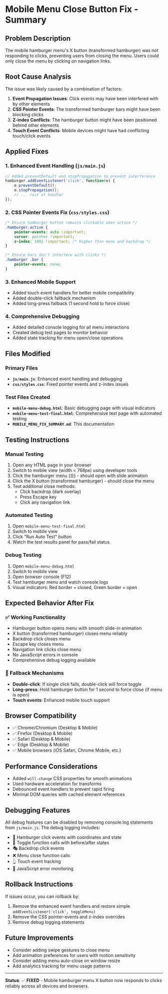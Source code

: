 # Mobile Menu Close Button Fix - Summary

## Problem Description
The mobile hamburger menu's X button (transformed hamburger) was not responding to clicks, preventing users from closing the menu. Users could only close the menu by clicking on navigation links.

## Root Cause Analysis
The issue was likely caused by a combination of factors:
1. **Event Propagation Issues**: Click events may have been interfered with by other elements
2. **CSS Pointer Events**: The transformed hamburger bars might have been blocking clicks
3. **Z-index Conflicts**: The hamburger button might have been positioned behind other elements
4. **Touch Event Conflicts**: Mobile devices might have had conflicting touch/click events

## Applied Fixes

### 1. Enhanced Event Handling (`js/main.js`)
```javascript
// Added preventDefault and stopPropagation to prevent interference
hamburger.addEventListener('click', function(e) {
    e.preventDefault();
    e.stopPropagation();
    // ... rest of handler
});
```

### 2. CSS Pointer Events Fix (`css/styles.css`)
```css
/* Ensure hamburger button remains clickable when active */
.hamburger.active {
    pointer-events: auto !important;
    cursor: pointer !important;
    z-index: 1002 !important; /* Higher than menu and backdrop */
}

/* Ensure bars don't interfere with clicks */
.hamburger .bar {
    pointer-events: none;
}
```

### 3. Enhanced Mobile Support
- Added touch event handlers for better mobile compatibility
- Added double-click fallback mechanism
- Added long-press fallback (1 second hold to force close)

### 4. Comprehensive Debugging
- Added detailed console logging for all menu interactions
- Created debug test pages to monitor behavior
- Added state tracking for menu open/close operations

## Files Modified

### Primary Files
- **`js/main.js`**: Enhanced event handling and debugging
- **`css/styles.css`**: Fixed pointer events and z-index issues

### Test Files Created
- **`mobile-menu-debug.html`**: Basic debugging page with visual indicators
- **`mobile-menu-test-final.html`**: Comprehensive test page with automated testing
- **`MOBILE_MENU_FIX_SUMMARY.md`**: This documentation

## Testing Instructions

### Manual Testing
1. Open any HTML page in your browser
2. Switch to mobile view (width < 768px) using developer tools
3. Click the hamburger menu (☰) - should open with slide animation
4. Click the X button (transformed hamburger) - should close the menu
5. Test additional close methods:
   - Click backdrop (dark overlay)
   - Press Escape key
   - Click any navigation link

### Automated Testing
1. Open `mobile-menu-test-final.html`
2. Switch to mobile view
3. Click "Run Auto Test" button
4. Watch the test results panel for pass/fail status

### Debug Testing
1. Open `mobile-menu-debug.html`
2. Switch to mobile view
3. Open browser console (F12)
4. Test hamburger menu and watch console logs
5. Visual indicators: Red border = closed, Green border = open

## Expected Behavior After Fix

### ✅ Working Functionality
- Hamburger button opens menu with smooth slide-in animation
- X button (transformed hamburger) closes menu reliably
- Backdrop click closes menu
- Escape key closes menu
- Navigation link clicks close menu
- No JavaScript errors in console
- Comprehensive debug logging available

### 🔧 Fallback Mechanisms
- **Double-click**: If single click fails, double-click will force toggle
- **Long-press**: Hold hamburger button for 1 second to force close (if menu is open)
- **Touch events**: Enhanced mobile touch support

## Browser Compatibility
- ✅ Chrome/Chromium (Desktop & Mobile)
- ✅ Firefox (Desktop & Mobile)  
- ✅ Safari (Desktop & Mobile)
- ✅ Edge (Desktop & Mobile)
- ✅ Mobile browsers (iOS Safari, Chrome Mobile, etc.)

## Performance Considerations
- Added `will-change` CSS properties for smooth animations
- Used hardware acceleration for transforms
- Debounced event handlers to prevent rapid firing
- Minimal DOM queries with cached element references

## Debugging Features
All debug features can be disabled by removing console.log statements from `js/main.js`. The debug logging includes:

- 🍔 Hamburger click events with coordinates and state
- 🔄 Toggle function calls with before/after states
- 🎭 Backdrop click events
- ❌ Menu close function calls
- 👆 Touch event tracking
- 🚨 JavaScript error monitoring

## Rollback Instructions
If issues occur, you can rollback by:
1. Remove the enhanced event handlers and restore simple `addEventListener('click', toggleMenu)`
2. Remove the CSS pointer-events and z-index overrides
3. Remove debug logging statements

## Future Improvements
- Consider adding swipe gestures to close menu
- Add animation preferences for users with motion sensitivity
- Consider adding menu auto-close on window resize
- Add analytics tracking for menu usage patterns

---

**Status**: ✅ **FIXED** - Mobile hamburger menu X button now responds to clicks reliably across all devices and browsers.